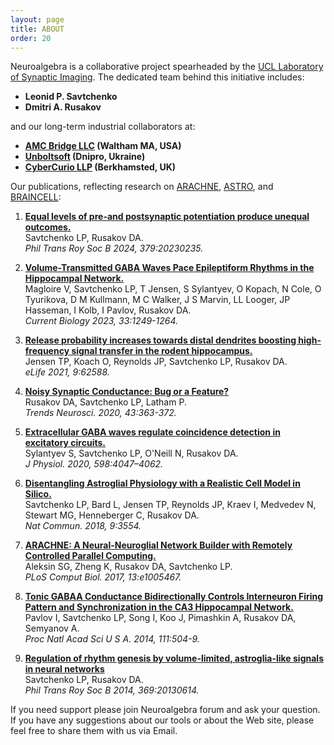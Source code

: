 ```yaml
---
layout: page
title: ABOUT
order: 20
---
```


Neuroalgebra is a collaborative project spearheaded by the 
[UCL Laboratory of Synaptic Imaging](https://www.ucl.ac.uk/ion/research/research-departments/department-clinical-and-experimental-epilepsy/experimental-research-4). The dedicated team behind this initiative includes:
- **Leonid P. Savtchenko**
- **Dmitri A. Rusakov**
  
and our long-term industrial collaborators at:
- **[AMC Bridge LLC](https://www.amcbridge.com) (Waltham MA, USA)**
- **[Unboltsoft](https://unboltsoft.com/) (Dnipro, Ukraine)**
- **[CyberCurio LLP](https://cybercurio.weebly.com/) (Berkhamsted, UK)**

Our publications, reflecting research on [ARACHNE](https://neuroalgebra.net/arachne.html), [ASTRO](https://neuroalgebra.net/astro.html), and [BRAINCELL](https://neuroalgebra.net/braincell.html):

1. [**Equal levels of pre-and postsynaptic potentiation produce unequal outcomes.**](https://royalsocietypublishing.org/doi/full/10.1098/rstb.2023.0235)  
   Savtchenko LP, Rusakov DA.  
   *Phil Trans Roy Soc B 2024, 379:20230235.*

2. [**Volume-Transmitted GABA Waves Pace Epileptiform Rhythms in the Hippocampal Network.**](https://www.cell.com/current-biology/pdf/S0960-9822(23)00191-4.pdf)  
   Magloire V, Savtchenko LP, T Jensen, S Sylantyev, O Kopach, N Cole, O Tyurikova, D M Kullmann, M C Walker, J S Marvin, LL Looger, JP Hasseman, I Kolb, I Pavlov, Rusakov DA.  
   *Current Biology 2023, 33:1249-1264.*
   
3. [**Release probability increases towards distal dendrites boosting high-frequency signal transfer in the rodent hippocampus.**](https://elifesciences.org/articles/62588)  
   Jensen TP, Koach O, Reynolds JP, Savtchenko LP, Rusakov DA.  
   *eLife 2021, 9:62588.*

4. [**Noisy Synaptic Conductance: Bug or a Feature?**](https://www.cell.com/trends/neurosciences/fulltext/S0166-2236(20)30069-2)  
   Rusakov DA, Savtchenko LP, Latham P.  
   *Trends Neurosci. 2020, 43:363-372.*

5. [**Extracellular GABA waves regulate coincidence detection in excitatory circuits.**](https://physoc.onlinelibrary.wiley.com/doi/full/10.1113/JP279744)  
  Sylantyev S, Savtchenko LP, O'Neill N, Rusakov DA.  
   *J Physiol. 2020, 598:4047–4062.*

6. [**Disentangling Astroglial Physiology with a Realistic Cell Model in Silico.**](https://www.nature.com/articles/s41467-018-05896-w)  
   Savtchenko LP, Bard L, Jensen TP, Reynolds JP, Kraev I, Medvedev N, Stewart MG, Henneberger C, Rusakov DA.  
   *Nat Commun. 2018, 9:3554.*

7. [**ARACHNE: A Neural-Neuroglial Network Builder with Remotely Controlled Parallel Computing.**](https://pubmed.ncbi.nlm.nih.gov/28362877/)  
   Aleksin SG, Zheng K, Rusakov DA, Savtchenko LP.  
   *PLoS Comput Biol. 2017, 13:e1005467.*

8. [**Tonic GABAA Conductance Bidirectionally Controls Interneuron Firing Pattern and Synchronization in the CA3 Hippocampal Network.**](https://pubmed.ncbi.nlm.nih.gov/24344272/)  
   Pavlov I, Savtchenko LP, Song I, Koo J, Pimashkin A, Rusakov DA, Semyanov A.  
   *Proc Natl Acad Sci U S A. 2014, 111:504-9.*

9. [**Regulation of rhythm genesis by volume-limited, astroglia-like signals in neural networks**](https://royalsocietypublishing.org/doi/full/10.1098/rstb.2013.0614)  
   Savtchenko LP, Rusakov DA.  
   *Phil Trans Roy Soc B 2014, 369:20130614.*
   


   
   

If you need support please join Neuroalgebra forum and ask your question. If you have any 
suggestions about our tools or about the Web site, please feel free to share them with us via 
<span class="about-email" onclick="openEmailClient()">Email</span>.

<script>
function openEmailClient() {
  function oES() {
    var empty = '' + ' ' + String.fromCharCode(32); 
    return empty.trim();
  }

  function genEmail() {
    var user = 'sav'+oES()+'tch'+oES()+'enko';
    var s1 = String.fromCharCode(64);
    var s2 = String.fromCharCode(46);
    var domain = 'ya'+oES()+'hoo' + s2 + 'com';
    return user + s1 + oES() + domain;
  }

  window.location.href = 'mailto:' + genEmail();
}
</script>

